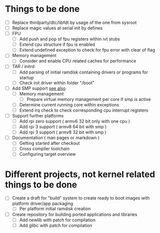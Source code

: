 
# Things to be done

* [ ] Replace thirdparty/dtc/libfdt by usage of the one from sysroot
* [ ] Replace magic values at serial init by defines
* [ ] FPU
  * [ ] Add push and pop of fpu registers within ivt stubs
  * [ ] Extend cpu structure if fpu is enabled
  * [ ] Extend undefined exception to check for fpu error with clear of flag
* [ ] Memory management
  * [ ] Consider and enable CPU related caches for performance
* [ ] TAR / initrd
  * [ ] Add parsing of initial ramdisk containing drivers or programs for startup
  * [ ] Check init driver within folder "/boot"
* [ ] Add SMP support [see also](http://infocenter.arm.com/help/index.jsp?topic=/com.arm.doc.dai0425/ch04s07s01.html)
  * [ ] Memory management
    * [ ] Prepare virtual memory management per core if smp is active
  * [ ] Determine current running core within exceptions
  * [ ] Extend irq check to check corresponding cpu interrupt registers
* [ ] Support further platforms
  * [ ] Add rpi zero support ( armv6 32 bit only with one cpu )
  * [ ] Add rpi 3 support ( armv8 64 bit with smp )
  * [ ] Add rpi 3 support ( armv8 32 bit with smp )
* [ ] Documentation ( man pages or markdown )
  * [ ] Getting started after checkout
  * [ ] Cross compiler toolchain
  * [ ] Configuring target overview

# Different projects, not kernel related things to be done

* [ ] Create a draft for "build" system to create ready to boot images with platform driver/app packaging
  * [ ] Per platform initial ramdisk creation
* [ ] Create repository for building ported applications and libraries
  * [ ] Add newlib with patch for compilation
  * [ ] Add glibc with patch for compilation
